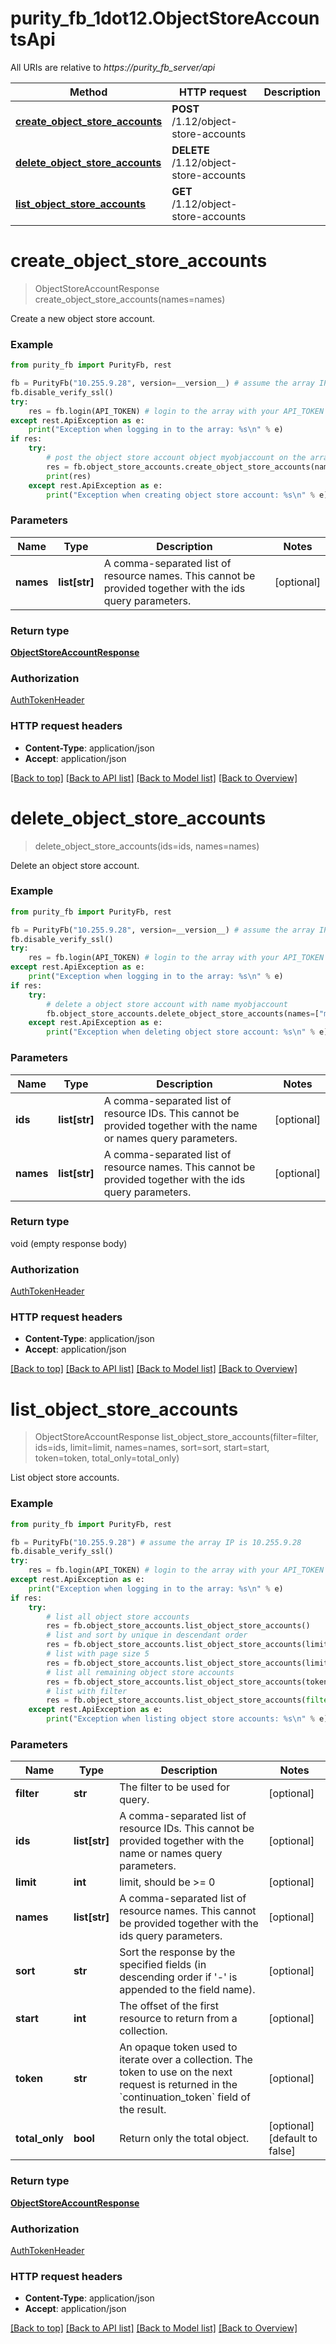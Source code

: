 # purity_fb_1dot12.ObjectStoreAccountsApi

All URIs are relative to *https://purity_fb_server/api*

Method | HTTP request | Description
------------- | ------------- | -------------
[**create_object_store_accounts**](ObjectStoreAccountsApi.md#create_object_store_accounts) | **POST** /1.12/object-store-accounts | 
[**delete_object_store_accounts**](ObjectStoreAccountsApi.md#delete_object_store_accounts) | **DELETE** /1.12/object-store-accounts | 
[**list_object_store_accounts**](ObjectStoreAccountsApi.md#list_object_store_accounts) | **GET** /1.12/object-store-accounts | 


# **create_object_store_accounts**
> ObjectStoreAccountResponse create_object_store_accounts(names=names)



Create a new object store account.

### Example 
```python
from purity_fb import PurityFb, rest

fb = PurityFb("10.255.9.28", version=__version__) # assume the array IP is 10.255.9.28
fb.disable_verify_ssl()
try:
    res = fb.login(API_TOKEN) # login to the array with your API_TOKEN
except rest.ApiException as e:
    print("Exception when logging in to the array: %s\n" % e)
if res:
    try:
        # post the object store account object myobjaccount on the array
        res = fb.object_store_accounts.create_object_store_accounts(names=["myobjaccount"])
        print(res)
    except rest.ApiException as e:
        print("Exception when creating object store account: %s\n" % e)
```

### Parameters

Name | Type | Description  | Notes
------------- | ------------- | ------------- | -------------
 **names** | **list[str]**| A comma-separated list of resource names. This cannot be provided together with the ids query parameters. | [optional] 

### Return type

[**ObjectStoreAccountResponse**](ObjectStoreAccountResponse.md)

### Authorization

[AuthTokenHeader](index.md#AuthTokenHeader)

### HTTP request headers

 - **Content-Type**: application/json
 - **Accept**: application/json

[[Back to top]](#) [[Back to API list]](index.md#endpoint-properties) [[Back to Model list]](index.md#documentation-for-models) [[Back to Overview]](index.md)

# **delete_object_store_accounts**
> delete_object_store_accounts(ids=ids, names=names)



Delete an object store account.

### Example 
```python
from purity_fb import PurityFb, rest

fb = PurityFb("10.255.9.28", version=__version__) # assume the array IP is 10.255.9.28
fb.disable_verify_ssl()
try:
    res = fb.login(API_TOKEN) # login to the array with your API_TOKEN
except rest.ApiException as e:
    print("Exception when logging in to the array: %s\n" % e)
if res:
    try:
        # delete a object store account with name myobjaccount
        fb.object_store_accounts.delete_object_store_accounts(names=["myobjaccount"])
    except rest.ApiException as e:
        print("Exception when deleting object store account: %s\n" % e)
```

### Parameters

Name | Type | Description  | Notes
------------- | ------------- | ------------- | -------------
 **ids** | **list[str]**| A comma-separated list of resource IDs. This cannot be provided together with the name or names query parameters. | [optional] 
 **names** | **list[str]**| A comma-separated list of resource names. This cannot be provided together with the ids query parameters. | [optional] 

### Return type

void (empty response body)

### Authorization

[AuthTokenHeader](index.md#AuthTokenHeader)

### HTTP request headers

 - **Content-Type**: application/json
 - **Accept**: application/json

[[Back to top]](#) [[Back to API list]](index.md#endpoint-properties) [[Back to Model list]](index.md#documentation-for-models) [[Back to Overview]](index.md)

# **list_object_store_accounts**
> ObjectStoreAccountResponse list_object_store_accounts(filter=filter, ids=ids, limit=limit, names=names, sort=sort, start=start, token=token, total_only=total_only)



List object store accounts.

### Example 
```python
from purity_fb import PurityFb, rest

fb = PurityFb("10.255.9.28") # assume the array IP is 10.255.9.28
fb.disable_verify_ssl()
try:
    res = fb.login(API_TOKEN) # login to the array with your API_TOKEN
except rest.ApiException as e:
    print("Exception when logging in to the array: %s\n" % e)
if res:
    try:
        # list all object store accounts
        res = fb.object_store_accounts.list_object_store_accounts()
        # list and sort by unique in descendant order
        res = fb.object_store_accounts.list_object_store_accounts(limit=5, sort="space.unique-")
        # list with page size 5
        res = fb.object_store_accounts.list_object_store_accounts(limit=5)
        # list all remaining object store accounts
        res = fb.object_store_accounts.list_object_store_accounts(token=res.pagination_info.continuation_token)
        # list with filter
        res = fb.object_store_accounts.list_object_store_accounts(filter='name=\'myobjaccount*\'')
    except rest.ApiException as e:
        print("Exception when listing object store accounts: %s\n" % e)
```

### Parameters

Name | Type | Description  | Notes
------------- | ------------- | ------------- | -------------
 **filter** | **str**| The filter to be used for query. | [optional] 
 **ids** | **list[str]**| A comma-separated list of resource IDs. This cannot be provided together with the name or names query parameters. | [optional] 
 **limit** | **int**| limit, should be &gt;&#x3D; 0 | [optional] 
 **names** | **list[str]**| A comma-separated list of resource names. This cannot be provided together with the ids query parameters. | [optional] 
 **sort** | **str**| Sort the response by the specified fields (in descending order if &#39;-&#39; is appended to the field name). | [optional] 
 **start** | **int**| The offset of the first resource to return from a collection. | [optional] 
 **token** | **str**| An opaque token used to iterate over a collection. The token to use on the next request is returned in the &#x60;continuation_token&#x60; field of the result. | [optional] 
 **total_only** | **bool**| Return only the total object. | [optional] [default to false]

### Return type

[**ObjectStoreAccountResponse**](ObjectStoreAccountResponse.md)

### Authorization

[AuthTokenHeader](index.md#AuthTokenHeader)

### HTTP request headers

 - **Content-Type**: application/json
 - **Accept**: application/json

[[Back to top]](#) [[Back to API list]](index.md#endpoint-properties) [[Back to Model list]](index.md#documentation-for-models) [[Back to Overview]](index.md)

